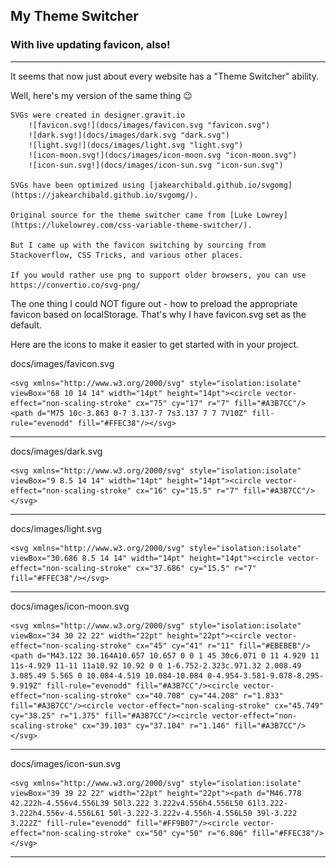 ## My Theme Switcher

### With live updating favicon, also!

---

It seems that now just about every website has a "Theme Switcher" ability.

Well, here's my version of the same thing 😉

    SVGs were created in designer.gravit.io
        ![favicon.svg!](docs/images/favicon.svg "favicon.svg")
        ![dark.svg!](docs/images/dark.svg "dark.svg")
        ![light.svg!](docs/images/light.svg "light.svg")
        ![icon-moon.svg!](docs/images/icon-moon.svg "icon-moon.svg")
        ![icon-sun.svg!](docs/images/icon-sun.svg "icon-sun.svg")

    SVGs have been optimized using [jakearchibald.github.io/svgomg](https://jakearchibald.github.io/svgomg/).

    Original source for the theme switcher came from [Luke Lowrey](https://lukelowrey.com/css-variable-theme-switcher/).

    But I came up with the favicon switching by sourcing from Stackoverflow, CSS Tricks, and various other places.

    If you would rather use png to support older browsers, you can use https://convertio.co/svg-png/

The one thing I could NOT figure out - how to preload the appropriate favicon based on localStorage. That's why I have favicon.svg set as the default.

Here are the icons to make it easier to get started with in your project.

docs/images/favicon.svg

```
<svg xmlns="http://www.w3.org/2000/svg" style="isolation:isolate" viewBox="68 10 14 14" width="14pt" height="14pt"><circle vector-effect="non-scaling-stroke" cx="75" cy="17" r="7" fill="#A3B7CC"/><path d="M75 10c-3.863 0-7 3.137-7 7s3.137 7 7 7V10Z" fill-rule="evenodd" fill="#FFEC38"/></svg>
```

---

docs/images/dark.svg

```
<svg xmlns="http://www.w3.org/2000/svg" style="isolation:isolate" viewBox="9 8.5 14 14" width="14pt" height="14pt"><circle vector-effect="non-scaling-stroke" cx="16" cy="15.5" r="7" fill="#A3B7CC"/></svg>
```

---

docs/images/light.svg

```
<svg xmlns="http://www.w3.org/2000/svg" style="isolation:isolate" viewBox="30.686 8.5 14 14" width="14pt" height="14pt"><circle vector-effect="non-scaling-stroke" cx="37.686" cy="15.5" r="7" fill="#FFEC38"/></svg>
```

---

docs/images/icon-moon.svg

```
<svg xmlns="http://www.w3.org/2000/svg" style="isolation:isolate" viewBox="34 30 22 22" width="22pt" height="22pt"><circle vector-effect="non-scaling-stroke" cx="45" cy="41" r="11" fill="#EBEBEB"/><path d="M43.122 30.164A10.657 10.657 0 0 1 45 30c6.071 0 11 4.929 11 11s-4.929 11-11 11a10.92 10.92 0 0 1-6.752-2.323c.971.32 2.008.49 3.085.49 5.565 0 10.084-4.519 10.084-10.084 0-4.954-3.581-9.078-8.295-9.919Z" fill-rule="evenodd" fill="#A3B7CC"/><circle vector-effect="non-scaling-stroke" cx="40.708" cy="44.208" r="1.833" fill="#A3B7CC"/><circle vector-effect="non-scaling-stroke" cx="45.749" cy="38.25" r="1.375" fill="#A3B7CC"/><circle vector-effect="non-scaling-stroke" cx="39.103" cy="37.104" r="1.146" fill="#A3B7CC"/></svg>
```

---

docs/images/icon-sun.svg

```
<svg xmlns="http://www.w3.org/2000/svg" style="isolation:isolate" viewBox="39 39 22 22" width="22pt" height="22pt"><path d="M46.778 42.222h-4.556v4.556L39 50l3.222 3.222v4.556h4.556L50 61l3.222-3.222h4.556v-4.556L61 50l-3.222-3.222v-4.556h-4.556L50 39l-3.222 3.222Z" fill-rule="evenodd" fill="#FF9B07"/><circle vector-effect="non-scaling-stroke" cx="50" cy="50" r="6.806" fill="#FFEC38"/></svg>
```

---
